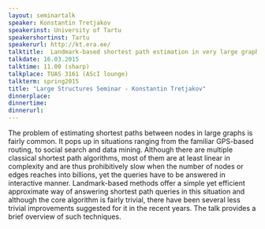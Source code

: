 ```yaml
---
layout: seminartalk
speaker: Konstantin Tretjakov
speakerinst: University of Tartu
speakershortinst: Tartu
speakerurl: http://kt.era.ee/
talktitle:  Landmark-based shortest path estimation in very large graphs
talkdate: 16.03.2015
talktime: 11.00 (sharp)
talkplace: TUAS 3161 (AScI lounge)
talkterm: spring2015
title: "Large Structures Seminar - Konstantin Tretjakov"
dinnerplace: 
dinnertime: 
dinnerurl: 
---
```


The problem of estimating shortest paths between nodes in large graphs is fairly common. It pops up in situations ranging from the familiar GPS-based routing, to social search and data mining. Although there are multiple classical shortest path algorithms, most of them are at least linear in complexity and are thus prohibitively slow when the number of nodes or edges reaches into billions, yet the queries have to be answered in interactive manner.
Landmark-based methods offer a simple yet efficient approximate way of answering shortest path queries in this situation and although the core algorithm is fairly trivial, there have been several less trivial improvements suggested for it in the recent years. The talk provides a brief overview of such techniques.
